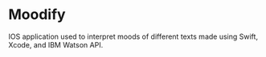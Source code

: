 # Moodify
IOS application used to interpret moods of different texts made using Swift, Xcode, and IBM Watson API.

